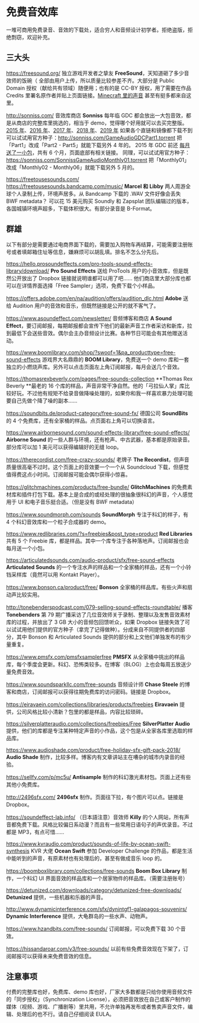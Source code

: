 # 免费音效库
一堆可商用免费录音、音效的下载处，适合穷人和音频设计初学者。拒绝盗版，拒绝剽窃，欢迎补充。

## 三大头

https://freesound.org/
独立游戏开发者之挚友 **FreeSound**，天知道砸了多少音效师的饭碗（
全部由用户上传，所以质量比较参差不齐。大部分是 Public Domain 授权（献给共有领域）随便用；也有的是 CC-BY 授权，用了需要在作品 Credits 里署名原作者并贴上页面链接。[Minecraft 里的声音](https://minecraft.net/en-us/attribution/sound/) 甚至有挺多都来自这里。

http://sonniss.com/
音效库商店 **Sonniss** 每年临 GDC 都会放出一大包音效，都是从商店的完整库里挑选的，相当于 demo，觉得哪个好用就可以去买完整版。
[2015 年](https://sonniss.com/sound-effects/free-download-game-audio/ )、[2016 年](https://sonniss.com/gameaudiogdc2016/)、[2017 年](https://sonniss.com/gameaudiogdc2017/)、[2018 年](https://sonniss.com/gameaudiogdc18/)、[2019 年](https://sonniss.com/gameaudiogdc19/)
如果各个直链和镜像都下载不到可以试试用官方种子：http://sonniss.com/GameAudioGDCPart1.torrent
把「Part1」改成「Part2 - Part5」就能下载另外 4 年的。
2015 年 GDC 前还 [每月送了一小包](https://sonniss.com/GA-friAPR15/ )，共有 6 个月，页面底部有相关链接。
同理，可以试试用官方种子：https://sonniss.com/SonnissGameAudioMonthly01.torrent
把「Monthly01」改成「Monthly02 - Monthly06」就能下载另外 5 月的。

https://freetousesounds.com/
https://freetousesounds.bandcamp.com/music/
**Marcel 和 Libby** 两人周游全球个人录制上传，环境声居多。从 Bandcamp 下载的 .WAV 文件好像会丢失 BWF metadata？
可以花 15 美元购买 Soundly 和 Zapsplat 团队编辑过的版本，各国城镇环境声超多，下载体积很大。有部分录音是 B-Format。

## 群雄

以下有部分是需要通过电商界面下载的，需要加入购物车再结算，可能需要注册账号或者填邮箱住址等信息，嫌麻烦可以胡乱填。排名不怎么分先后。

https://hello.prosoundeffects.com/pro-tools-sound-effects-library/download/
**Pro Sound Effects** 送给 ProTools 用户的小音效库，但是既然公开放出了 Dropbox 链接就说明谁都可以用了吧……
他们商店里大部分库也都可以在详情界面选择「Free Sampler」选项，免费下载个小样品。

https://offers.adobe.com/en/na/audition/offers/audition_dlc.html
**Adobe** 送给 Audition 用户的音效和音乐，但既然链接是公开的就不客气了。

https://www.asoundeffect.com/newsletter/
音频博客和商店 **A Sound Effect**，要订阅邮报，每期邮报都会宣传下他们的最新声音工作者采访和新库，拉到最低下会送些音效。偶尔会主办音频设计比赛。各种节日可能会有其他赠送活动。

https://www.boomlibrary.com/shop/?swoof=1&pa_producttype=free-sound-effects
游戏界大名鼎鼎的 **BOOM Library**，免费送一个 demo 库和一套独立的小燃烧声库。另外可以点击页面左上角订阅邮报，每月会送几个音效。

https://thomasrexbeverly.com/pages/free-sounds-collection
**Thomas Rex Beverly **最老的 16 个库的样品，声音非常干净自然。他的「弓拉仙人掌」库比较好玩。不过他有规矩不给录音做降噪处理的，如果你和我一样喜欢暴力处理可能要自己先做个降了噪的副本……

https://soundbits.de/product-category/free-sound-fx/
德国公司 **SoundBits** 的 4 个免费库，还有全家桶的样品。点页面右上角可以切换语言。

https://www.airbornesound.com/sound-effects-library/free-sound-effects/
**Airborne Sound** 的一些人群与环境，还有枪声、中古武器，基本都是原始录音。部分库可以加 1 美元可以获得编辑好的无缝 loop。

https://therecordist.com/free-crazy-sounds/
老牌子 **The Recordist**，但声音质量很高毫不过时。这个页面上的音效要一个一个从 Soundcloud 下载，但感觉值得费这点小时间。订阅邮报可能会偶尔获得小惊喜。

https://glitchmachines.com/products/free-bundle/
**GlitchMachines** 的免费素材库和插件打包下载。基本上是合成的或经处理的很抽象很科幻的声音，个人感觉用于 UI 和电子音乐挺合适。（但是没有 BWF metadata）

https://www.soundmorph.com/sounds
**SoundMorph** 专注于科幻的样子，有 4 个科幻音效库和一个粒子合成器的 demo。

https://www.redlibraries.com/?s=freebies&post_type=product
**Red Libraries** 共有 5 个 Freebie 库，都是样品。其中一个库专注于各种落地声。订阅邮报也会每月送一个小包。

https://articulatedsounds.com/audio-product/sfx/free-sound-effects
**Articulated Sounds** 的一个专注水声的样品和一个全家桶的样品，还有一个小铃铛采样库（竟然可以用 Kontakt Player）。

https://www.bonson.ca/product/free/
**Bonson** 全家桶的样品库。有些火声和扇动声比较实用。

http://tonebenderspodcast.com/079-selling-sound-effects-roundtable/
播客 **Tonebenders** 第 79 期广播采访了几位音效师关于录制、整理以及发售音效素材库的过程，并放出了 3 GB 大小的音频包回馈听众，如果 Dropbox 链接失效了可以试试用他们提供的官方种子（拿完了记得做种）。分成来自不同提供者的四部分，其中 Bonson 和 Articulated Sounds 提供的部分和上文他们单独发布的有少量重复。

https://www.pmsfx.com/pmsfxsamplerfree
**PMSFX** 从全家桶中挑出的样品库，每个季度会更新。科幻、恐怖类较多。在博客（BLOG）上也会每周五放送少量免费音效。

https://www.soundsparkllc.com/free-sounds
音频设计师 **Chase Steele** 的博客和商店，订阅邮报可以获得往期免费库的访问密码。链接是 Dropbox。

https://eiravaein.com/collections/libraries/products/freebies
**Eiravaein** 提供，公司风格比较小清新？包里的都是样品，内容比较琐碎。

https://silverplatteraudio.com/collections/freebies/Free
**SilverPlatter Audio** 提供，他们的库都是专注某种特定声音的小作品，这个包是从全家各库里选取的样品库。

https://www.audioshade.com/product/free-holiday-sfx-gift-pack-2018/
**Audio Shade** 制作，比较多样。博客内有文章讲站主在嘈杂的城市内录音的经验。

https://sellfy.com/p/mc5u/
**Antisample** 制作的科幻激光素材包。页面上还有些其他小免费库。

http://2496sfx.com/
**2496sfx** 制作。页面往下拉，有个图片可以点。链接是 Dropbox。

https://soundeffect-lab.info/
（日本語注意）音效师 **Killy** 的个人网站，所有声音都免费下载。风格比较偏日系动漫？而且有一些常用日语句子的声优录音。不过都是 MP3，有点可惜……

https://www.kvraudio.com/product/sounds-of-life-by-ocean-swift-synthesis
KVR 大佬 **Ocean Swift** 参加 Developer Challenge 的作品，都是生活中能听到的声音，有原素材也有处理后的，甚至有做成音乐 loop 的。

https://boomboxlibrary.com/collections/free-sounds
**Boom Box Library** 制作，一个科幻 UI 界面音效的样品库和一个居家物件的样品库。（需要注册账号）

https://detunized.com/downloads/category/detunized-free-downloads/
**Detunized** 提供，一些机器和乐器的声音。

http://www.dynamicinterference.com/sfx/dynintgf1-galapagos-souvenirs/
**Dynamic Interference** 提供，大龟群岛的一些水声、动物声。

https://www.hzandbits.com/free-sounds/
订阅邮报，可以免费下载 30 个音效。

https://hissandaroar.com/v3/free-sounds/
以前有些免费音效现在下架了，订阅邮报可以获得未来免费音效的信息。

## 注意事项

付费的完整库也好，免费库、demo 库也好，厂家大多数都是只给你使用音频文件的「同步授权」（Synchronization License），必须把音效放在自己或客户制作的媒体（视频、游戏、广播剧等）里共用，不允许单独再发布或者售卖声音文件，编辑、处理后的也不行。请自己仔细阅读 EULA。
